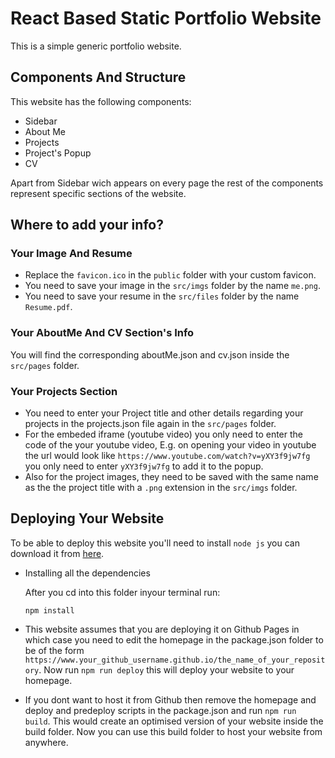 # React Based Static Portfolio Website

This is a simple generic portfolio website.

## Components And Structure

This website has the following components: 

* Sidebar
* About Me
* Projects
* Project's Popup
* CV

Apart from Sidebar wich appears on every page the rest of the components represent specific sections of the website.

## Where to add your info?

### Your Image And Resume

* Replace the `favicon.ico` in the `public` folder with your custom favicon.  
* You need to save your image in the `src/imgs` folder by the name `me.png`.
* You need to save your resume in the `src/files` folder by the name `Resume.pdf`.

### Your AboutMe And CV Section's Info

You will find the corresponding aboutMe.json and cv.json inside the `src/pages` folder.

### Your Projects Section

* You need to enter your Project title and other details regarding your projects in the projects.json file again in the `src/pages` folder.
* For the embeded iframe (youtube video) you only need to enter the code of the your youtube video, E.g. on opening your video in youtube the url would look like `https://www.youtube.com/watch?v=yXY3f9jw7fg` you only need to enter `yXY3f9jw7fg` to add it to the popup.
* Also for the project images, they need to be saved with the same name as the the project title with a `.png` extension in the `src/imgs` folder.

## Deploying Your Website

To be able to deploy this website you'll need to install `node js` you can download it from [here](https://www.nodejs.org).
* Installing all the dependencies

    After you cd into this folder inyour terminal run:

    `npm install`

* This website assumes that you are deploying it on Github Pages in which case you need to edit the homepage in the package.json folder to be of the form `https://www.your_github_username.github.io/the_name_of_your_repository`.  Now run `npm run deploy` this will deploy your website to your homepage.

* If you dont want to host it from Github then remove the homepage and deploy and predeploy scripts in the package.json and run `npm run build`. This would create an optimised version of your website inside the build folder. Now you can use this build folder to host your website from anywhere.

